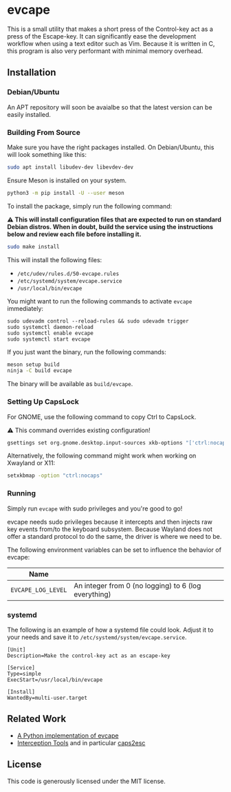 evcape
======

This is a small utility that makes a short press of the Control-key act as a
press of the Escape-key. It can significantly ease the development workflow
when using a text editor such as Vim. Because it is written in C, this program
is also very performant with minimal memory overhead.

## Installation

### Debian/Ubuntu

An APT repository will soon be avaialbe so that the latest version can be
easily installed.

### Building From Source

Make sure you have the right packages installed. On Debian/Ubuntu, this will
look something like this:

```sh
sudo apt install libudev-dev libevdev-dev
```

Ensure Meson is installed on your system. 

```sh
python3 -m pip install -U --user meson
```

To install the package, simply run the following command:

**⚠️ This will install configuration files that are expected to run on standard
Debian distros. When in doubt, build the service using the instructions below
and review each file before installing it.**

```sh
sudo make install
```

This will install the following files:

 - `/etc/udev/rules.d/50-evcape.rules`
 - `/etc/systemd/system/evcape.service`
 - `/usr/local/bin/evcape`

You might want to run the following commands to activate `evcape` immediately:

```
sudo udevadm control --reload-rules && sudo udevadm trigger
sudo systemctl daemon-reload
sudo systemctl enable evcape
sudo systemctl start evcape
```

If you just want the binary, run the following commands:

```sh
meson setup build
ninja -C build evcape
```

The binary will be available as `build/evcape`.

### Setting Up CapsLock

For GNOME, use the following command to copy Ctrl to CapsLock.

:warning: This command overrides existing configuration!

```bash
gsettings set org.gnome.desktop.input-sources xkb-options "['ctrl:nocaps']"
```

Alternatively, the following command might work when working on Xwayland or X11:

```bash
setxkbmap -option "ctrl:nocaps"
```

### Running

Simply run `evcape` with sudo privileges and you're good to go!

evcape needs sudo privileges because it intercepts and then injects raw key
events from/to the keyboard subsystem. Because Wayland does not offer a
standard protocol to do the same, the driver is where we need to be.

The following environment variables can be set to influence the behavior of evcape:

| Name               |                                                      |
|--------------------|------------------------------------------------------|
| `EVCAPE_LOG_LEVEL` | An integer from 0 (no logging) to 6 (log everything) |

### systemd

The following is an example of how a systemd file could look. Adjust it to your
needs and save it to `/etc/systemd/system/evcape.service`.

```systemd
[Unit]
Description=Make the control-key act as an escape-key

[Service]
Type=simple
ExecStart=/usr/local/bin/evcape

[Install]
WantedBy=multi-user.target
```

## Related Work

 - [A Python implementation of evcape](https://github.com/wbolster/evcape/)
 - [Interception Tools](https://gitlab.com/interception/linux/tools) and in particular [caps2esc](https://gitlab.com/interception/linux/plugins/caps2esc)

## License

This code is generously licensed under the MIT license.

